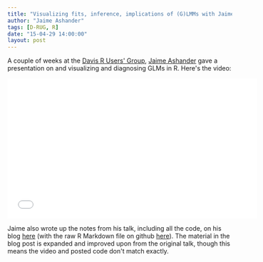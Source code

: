 ```yaml
---
title: "Visualizing fits, inference, implications of (G)LMMs with Jaime Ashander"
author: "Jaime Ashander"
tags: [D-RUG, R]
date: "15-04-29 14:00:00"
layout: post
--- 
```


A couple of weeks at the [Davis R Users' Group](http://www.noamross.net/davis-r-users-group.html), [Jaime Ashander](http://www.ashander.info/posts/2015/04/D-RUG-mixed-effects-viz/) gave a presentation on and visualizing and diagnosing GLMs in R.  Here's the video:

<iframe width="560" height="315" src="//www.youtube.com/embed/QL4Jqmid0Kw" frameborder="0" allowfullscreen></iframe>

Jaime also wrote up the notes from his talk, including all the code, on his blog [here](http://www.ashander.info/posts/2015/04/D-RUG-mixed-effects-viz/) (with the raw R Markdown file on github [here](https://github.com/ashander/ashander.github.io/blob/content/content/notes/mixedeffects_viz.Rmd)). The material in the blog post is expanded and improved upon from the original talk, though this means the video and posted code don't match exactly.